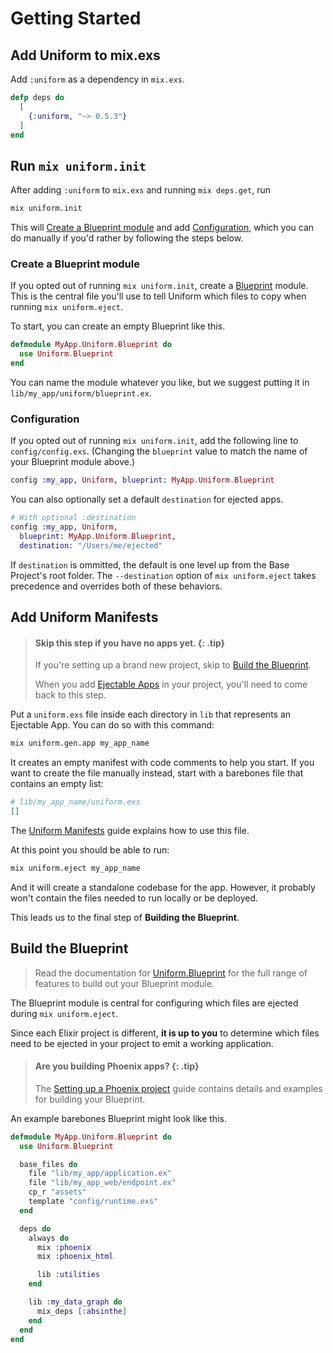 # Getting Started

## Add Uniform to mix.exs

Add `:uniform` as a dependency in `mix.exs`.

```elixir
defp deps do
  [
    {:uniform, "~> 0.5.3"}
  ]
end
```

## Run `mix uniform.init`

After adding `:uniform` to `mix.exs` and running `mix deps.get`, run

```bash
mix uniform.init
```

This will [Create a Blueprint module](#create-a-blueprint-module) and add
[Configuration](#configuration), which you can do manually if you'd rather by
following the steps below.

### Create a Blueprint module

If you opted out of running `mix uniform.init`, create a
[Blueprint](Uniform.Blueprint.html) module. This is the central file you'll use
to tell Uniform which files to copy when running `mix uniform.eject`.

To start, you can create an empty Blueprint like this.

```elixir
defmodule MyApp.Uniform.Blueprint do
  use Uniform.Blueprint
end
```

You can name the module whatever you like, but we suggest putting it in
`lib/my_app/uniform/blueprint.ex`.

### Configuration

If you opted out of running `mix uniform.init`, add the following line to
`config/config.exs`. (Changing the `blueprint` value to match the name of your
Blueprint module above.)

```elixir
config :my_app, Uniform, blueprint: MyApp.Uniform.Blueprint
```

You can also optionally set a default `destination` for ejected apps.

```elixir
# With optional :destination
config :my_app, Uniform,
  blueprint: MyApp.Uniform.Blueprint,
  destination: "/Users/me/ejected"
```

If `destination` is ommitted, the default is one level up from the Base
Project's root folder. The `--destination` option of `mix uniform.eject` takes
precedence and overrides both of these behaviors.

## Add Uniform Manifests

> #### Skip this step if you have no apps yet. {: .tip}
>
> If you're setting up a brand new project, skip to [Build the
> Blueprint](#build-the-blueprint).
>
> When you add [Ejectable Apps](how-it-works.html#ejectable-apps) in your
> project, you'll need to come back to this step.

Put a `uniform.exs` file inside each directory in `lib` that represents an
Ejectable App. You can do so with this command:

```bash
mix uniform.gen.app my_app_name
```

It creates an empty manifest with code comments to help you start. If you want
to create the file manually instead, start with a barebones file that contains
an empty list:

```elixir
# lib/my_app_name/uniform.exs
[]
```

The [Uniform Manifests](uniform-manifests-uniform-exs.html) guide explains how
to use this file.

At this point you should be able to run:

```bash
mix uniform.eject my_app_name
```

And it will create a standalone codebase for the app. However, it probably
won't contain the files needed to run locally or be deployed.

This leads us to the final step of **Building the Blueprint**.

## Build the Blueprint

> Read the documentation for [Uniform.Blueprint](Uniform.Blueprint.html) for
> the full range of features to build out your Blueprint module.

The Blueprint module is central for configuring which files are ejected during
`mix uniform.eject`.

Since each Elixir project is different, **it is up to you** to determine which
files need to be ejected in your project to emit a working application.

> #### Are you building Phoenix apps? {: .tip}
>
> The [Setting up a Phoenix project](./setting-up-a-phoenix-project.html) guide
> contains details and examples for building your Blueprint.

An example barebones Blueprint might look like this.

```elixir
defmodule MyApp.Uniform.Blueprint do
  use Uniform.Blueprint

  base_files do
    file "lib/my_app/application.ex"
    file "lib/my_app_web/endpoint.ex"
    cp_r "assets"
    template "config/runtime.exs"
  end

  deps do
    always do
      mix :phoenix
      mix :phoenix_html

      lib :utilities
    end

    lib :my_data_graph do
      mix_deps [:absinthe]
    end
  end
end
```
